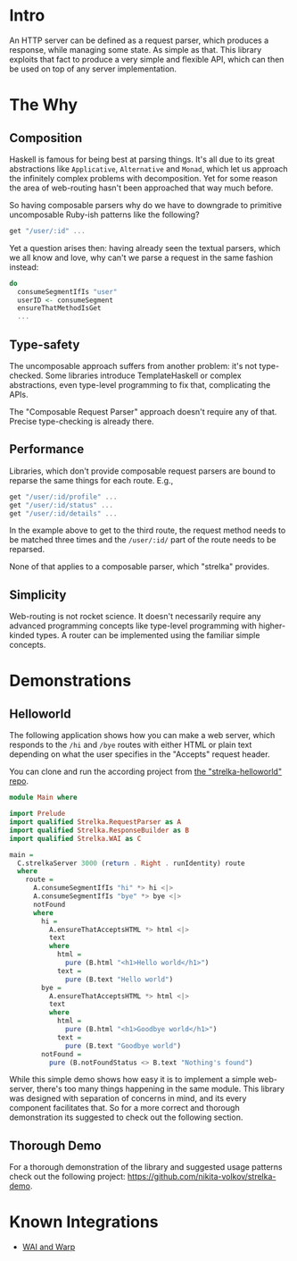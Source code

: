 # Intro

An HTTP server can be defined as a request parser, which produces a response,
while managing some state.
As simple as that.
This library exploits that fact to produce a very simple and flexible API,
which can then be used on top of any server implementation.

# The Why

## Composition

Haskell is famous for being best at parsing things. It's all due to its great abstractions like `Applicative`, `Alternative` and `Monad`, which let us approach the infinitely complex problems with decomposition. Yet for some reason the area of web-routing hasn't been approached that way much before.

So having composable parsers why do we have to downgrade to primitive uncomposable Ruby-ish patterns like the following?

```haskell
get "/user/:id" ...
```

Yet a question arises then: having already seen the textual parsers, which we all know and love, why can't we parse a request in the same fashion instead:

```haskell
do
  consumeSegmentIfIs "user"
  userID <- consumeSegment
  ensureThatMethodIsGet
  ...
```

## Type-safety

The uncomposable approach suffers from another problem: it's not type-checked.
Some libraries introduce TemplateHaskell or complex abstractions, even type-level programming to fix that, complicating the APIs.

The "Composable Request Parser" approach doesn't require any of that. Precise type-checking is already there.

## Performance

Libraries, which don't provide composable request parsers are bound to reparse the same things for each route. E.g.,

```haskell
get "/user/:id/profile" ...
get "/user/:id/status" ...
get "/user/:id/details" ...
```

In the example above to get to the third route, the request method needs to be matched three times and the `/user/:id/` part of the route needs to be reparsed.

None of that applies to a composable parser, which "strelka" provides.

## Simplicity

Web-routing is not rocket science. It doesn't necessarily require any advanced programming concepts like type-level programming with higher-kinded types. A router can be implemented using the familiar simple concepts.

# Demonstrations

## Helloworld

The following application shows how you can make a web server, which responds to the `/hi` and `/bye` routes with either HTML or plain text depending on what the user specifies in the "Accepts" request header.

You can clone and run the according project from [the "strelka-helloworld" repo](https://github.com/nikita-volkov/strelka-helloworld).

```haskell
module Main where

import Prelude
import qualified Strelka.RequestParser as A
import qualified Strelka.ResponseBuilder as B
import qualified Strelka.WAI as C

main =
  C.strelkaServer 3000 (return . Right . runIdentity) route
  where
    route =
      A.consumeSegmentIfIs "hi" *> hi <|>
      A.consumeSegmentIfIs "bye" *> bye <|>
      notFound
      where
        hi =
          A.ensureThatAcceptsHTML *> html <|>
          text
          where
            html =
              pure (B.html "<h1>Hello world</h1>")
            text =
              pure (B.text "Hello world")
        bye =
          A.ensureThatAcceptsHTML *> html <|>
          text
          where
            html =
              pure (B.html "<h1>Goodbye world</h1>")
            text =
              pure (B.text "Goodbye world")
        notFound =
          pure (B.notFoundStatus <> B.text "Nothing's found")
```

While this simple demo shows how easy it is to implement a simple web-server, there's too many things happening in the same module. This library was designed with separation of concerns in mind, and its every component facilitates that. So for a more correct and thorough demonstration its suggested to check out the following section.

## Thorough Demo

For a thorough demonstration of the library and suggested usage patterns
check out the following project:
<https://github.com/nikita-volkov/strelka-demo>.

# Known Integrations

* [WAI and Warp](http://hackage.haskell.org/package/strelka-wai)
